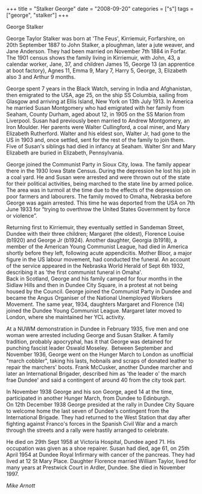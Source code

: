 +++
title = "Stalker George"
date = "2008-09-20"
categories = ["s"]
tags = ["george", "stalker"]
+++

George Stalker

George Taylor Stalker was born at 'The Feus', Kirriemuir, Forfarshire, on 20th September 1887 to John Stalker, a ploughman, later a jute weaver, and Jane Anderson. They had been married on November 7th 1884 in Forfar. The 1901 census shows the family living in Kirriemuir, with John, 43, a calendar worker, Jane, 37, and children James 15, George 13 (an apprentice at boot factory), Agnes 11, Emma 9, Mary 7, Harry 5, George, 3, Elizabeth also 3 and Arthur 9 months.  

George spent 7 years in the Black Watch, serving in India and Afghanistan, then emigrated to the USA, age 25, on the ship SS Columbia, sailing from Glasgow and arriving at Ellis Island, New York on 13th July 1913. In America he married Susan Montgomery who had emigrated with her family from Seaham, County Durham, aged about 12, in 1905 on the SS Marion from Liverpool. Susan had previously been married to Andrew Montgomery, an Iron Moulder. Her parents were Walter Cullingford, a coal miner, and Mary Elizabeth Rutherford. Walter and his eldest son, Walter Jr, had gone to the US in 1903 and, once settled, sent for the rest of the family to join them. Five of Susan's siblings had died in infancy at Seaham. Walter Snr and Mary Elizabeth are buried in Elizabeth, Pennsylvania.

George joined the Communist Party in Sioux City, Iowa. The family appear there in the 1930 Iowa State Census. During the depression he lost his job in a coal yard. He and Susan were arrested and were thrown out of the state for their political activities, being marched to the state line by armed police. The area was in turmoil at the time due to the effects of the depression on poor farmers and labourers. The family moved to Omaha, Nebraska before George was again arrested. This time he was deported from the USA on 7th June 1933 for “trying to overthrow the United States Government by force or violence”.

Returning first to Kirriemuir, they eventually settled in Sandeman Street, Dundee with their three children; Margaret (the oldest), Florence Louise (b1920) and George Jr (b1924). Another daughter, Georgia (b1918), a member of the American Young Communist League, had died in America shortly before they left, following acute appendicitis. Mother Bloor, a major figure in the US labour movement, had conducted the funeral. An account of the service appeared in the Nebraska World Herald of Sept 6th 1932, describing it as 'the first communist funeral in Omaha'.  
Back in Scotland, George and his family camped for four months in the Sidlaw Hills and then in Dundee City Square, in a protest at not being housed by the Council. George joined the Communist Party in Dundee and became the Angus Organiser of the National Unemployed Workers Movement. The same year, 1934, daughters Margaret and Florence (14) joined the Dundee Young Communist League. Margaret later moved to London, where she maintained her YCL activity.

At a NUWM demonstration in Dundee in February 1935, five men and one woman were arrested including George and Susan Stalker. A family tradition, probably apocryphal, has it that George was detained for punching fascist leader Oswald Moseley.  Between September and November 1936, George went on the Hunger March to London as unofficial "march cobbler", taking his lasts, hobnails and scraps of donated leather to repair the marchers' boots. Frank McCusker, another Dundee marcher and later an International Brigader, described him as 'the leader o' the march frae Dundee' and said a contingent of around 40 from the city took part.

In November 1938 George and his son George, aged 14 at the time, participated in another Hunger March, from Dundee to Edinburgh.  
On 12th December 1938 George presided at the rally in Dundee City Square to welcome home the last seven of Dundee's contingent from the International Brigade. They had returned to the West Station that day after fighting against Franco's forces in the Spanish Civil War and a march through the streets and a rally were hastily arranged to celebrate.

He died on 29th Sept 1958 at Victoria Hospital, Dundee aged 71. His occupation was given as a shoe repairer. Susan had died, age 61, on 25th April 1954 at Dundee Royal Infirmary with cancer of the pancreas. They had lived at 12 St Mary Place. Daughter Florence married William Taylor, lived for many years at Prestwick Court in Ardler, Dundee. She died in November 1997.

_Mike Arnott_
